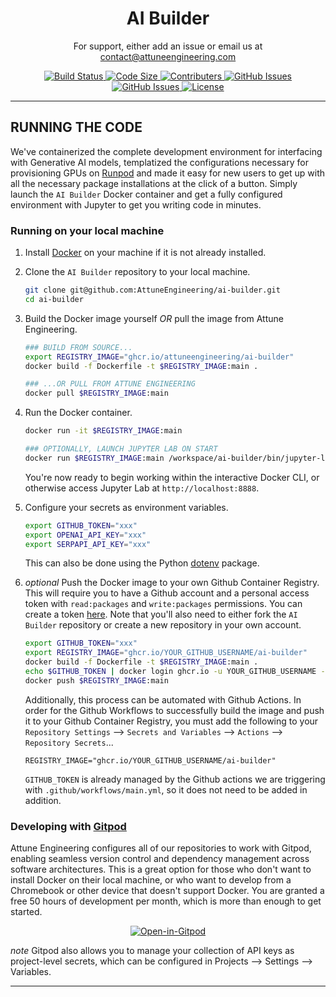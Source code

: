 
<div align="center">
    <h1>AI Builder</h1>
    <p>For support, either add an issue or email us at <a href="mailto:contact@attuneengineering.com">contact@attuneengineering.com</a></p>
</div>

<div align="center">
  <!-- Build Status -->
  <a href="https://github.com/AttuneEngineering/ai-builder/actions">
    <img src="https://github.com/AttuneEngineering/ai-builder/actions/workflows/main.yml/badge.svg" alt="Build Status" />
  </a>
  <!-- Code Size -->
  <a href="">
    <img src="https://img.shields.io/github/languages/code-size/attuneengineering/ai-builder" alt="Code Size" />
  </a>
  <!-- Contributers -->
  <a href="https://github.com/attuneengineering/ai-builder/graphs/contributors">
    <img src="https://img.shields.io/github/contributors/attuneengineering/ai-builder.svg" alt="Contributers" />
  </a>
  <!-- GitHub Issues -->
  <a href="https://github.com/attuneengineering/ai-builder/issues">
    <img src="https://img.shields.io/github/issues/attuneengineering/ai-builder.svg" alt="GitHub Issues" />
  </a>
  <!-- Forks -->
  <a href="https://github.com/attuneengineering/ai-builder/network/members">
    <img src="https://img.shields.io/github/forks/attuneengineering/ai-builder.svg" alt="GitHub Issues" />
  </a>
  <!-- License -->
  <a href="https://opensource.org/licenses/MIT">
    <img src="https://img.shields.io/badge/license-MIT-blue.svg" alt="License" />
  </a>
</div>

---

## RUNNING THE CODE

We've containerized the complete development environment for interfacing with Generative AI models, templatized the configurations necessary for provisioning GPUs on <a href="https://runpod.io?ref=zdeyr0zx">Runpod</a> and made it easy for new users to get up with all the necessary package installations at the click of a button. Simply launch the `AI Builder` Docker container and get a fully configured environment with Jupyter to get you writing code in minutes.

### Running on your local machine

1. Install [Docker](https://docs.docker.com/get-docker/) on your machine if it is not already installed.

2. Clone the `AI Builder` repository to your local machine.
    ```bash
    git clone git@github.com:AttuneEngineering/ai-builder.git
    cd ai-builder
    ```

3. Build the Docker image yourself _OR_ pull the image from Attune Engineering.
    ```bash
    ### BUILD FROM SOURCE...
    export REGISTRY_IMAGE="ghcr.io/attuneengineering/ai-builder"
    docker build -f Dockerfile -t $REGISTRY_IMAGE:main .

    ### ...OR PULL FROM ATTUNE ENGINEERING
    docker pull $REGISTRY_IMAGE:main
    ```

4. Run the Docker container.
    ```bash
    docker run -it $REGISTRY_IMAGE:main

    ### OPTIONALLY, LAUNCH JUPYTER LAB ON START
    docker run $REGISTRY_IMAGE:main /workspace/ai-builder/bin/jupyter-lab.sh
    ```
    You're now ready to begin working within the interactive Docker CLI, or otherwise access Jupyter Lab at `http://localhost:8888`.

5. Configure your secrets as environment variables.
    ```bash
    export GITHUB_TOKEN="xxx"
    export OPENAI_API_KEY="xxx"
    export SERPAPI_API_KEY="xxx"
    ```
    This can also be done using the Python [dotenv](https://configu.com/blog/using-py-dotenv-python-dotenv-package-to-manage-env-variables/) package.

6. _optional_ Push the Docker image to your own Github Container Registry.
    This will require you to have a Github account and a personal access token with `read:packages` and `write:packages` permissions. You can create a token [here](https://github.com/settings/tokens). Note that you'll also need to either fork the `AI Builder` repository or create a new repository in your own account.
    ```bash
    export GITHUB_TOKEN="xxx" 
    export REGISTRY_IMAGE="ghcr.io/YOUR_GITHUB_USERNAME/ai-builder"
    docker build -f Dockerfile -t $REGISTRY_IMAGE:main .
    echo $GITHUB_TOKEN | docker login ghcr.io -u YOUR_GITHUB_USERNAME --password-stdin
    docker push $REGISTRY_IMAGE:main
    ```

    Additionally, this process can be automated with Github Actions. In order for the Github Workflows to successfully build the image and push it to your Github Container Registry, you must add the following to your `Repository Settings` --> `Secrets and Variables` --> `Actions` --> `Repository Secrets`...
    ```
    REGISTRY_IMAGE="ghcr.io/YOUR_GITHUB_USERNAME/ai-builder"
    ```
    `GITHUB_TOKEN` is already managed by the Github actions we are triggering with `.github/workflows/main.yml`, so it does not need to be added in addition.

### Developing with [Gitpod](https://www.gitpod.io/docs/configure/workspaces/)

Attune Engineering configures all of our repositories to work with Gitpod, enabling seamless version control and dependency management across software architectures. This is a great option for those who don't want to install Docker on their local machine, or who want to develop from a Chromebook or other device that doesn't support Docker. You are granted a free 50 hours of development per month, which is more than enough to get started.

<div align="center">
    <a href="https://gitpod.io/#https://github.com/AttuneEngineering/ai-builder"><img src="https://gitpod.io/button/open-in-gitpod.svg" alt="Open-in-Gitpod"></a>
</div>

_note_ Gitpod also allows you to manage your collection of API keys as project-level secrets, which can be configured in Projects --> Settings --> Variables. 

---

